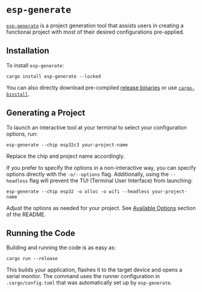 # `esp-generate`

[`esp-generate`][esp-generate] is a project generation tool that assists users in creating a functional project with most of their desired configurations pre-applied.

## Installation
To install `esp-generate`:

```shell
cargo install esp-generate --locked
```

You can also directly download pre-compiled [release binaries][release-binaries] or use [`cargo-binstall`][cargo-binstall].

[release-binaries]: https://github.com/esp-rs/esp-generate/releases
[cargo-binstall]: https://github.com/cargo-bins/cargo-binstall

## Generating a Project

To launch an interactive tool at your terminal to select your configuration options, run:

```shell
esp-generate --chip esp32c3 your-project-name
```

Replace the chip and project name accordingly.

If you prefer to specify the options in a non-interactive way, you can specify options directly with the `-o/--options` flag. Additionally, using the `--headless` flag will prevent the TUI (Terminal User Interface) from launching:

```shell
esp-generate --chip esp32 -o alloc -o wifi --headless your-project-name
```

Adjust the options as needed for your project. See [Available Options][available-options] section of the README.

[esp-generate]: https://github.com/esp-rs/esp-generate
[available-options]: https://github.com/esp-rs/esp-generate?tab=readme-ov-file#available-options

## Running the Code

Building and running the code is as easy as:

```shell
cargo run --release
```

This builds your application, flashes it to the target device and opens a serial monitor. The command uses the runner configuration in `.cargo/config.toml` that was automatically set up by `esp-generate`.

<!-- TODO: Shall we explain the fron and backend options here? -->



